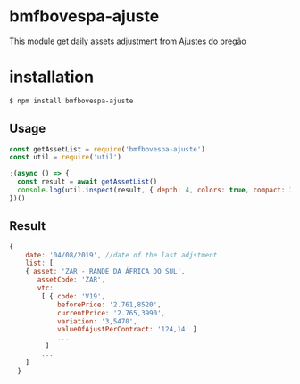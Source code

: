 # bmfbovespa-ajuste

This module get daily assets adjustment from [Ajustes do pregão](http://www2.bmf.com.br/pages/portal/bmfbovespa/lumis/lum-ajustes-do-pregao-ptBR.asp)

# installation

```bash
$ npm install bmfbovespa-ajuste
```

## Usage

```javascript
const getAssetList = require('bmfbovespa-ajuste')
const util = require('util')

;(async () => {
  const result = await getAssetList()
  console.log(util.inspect(result, { depth: 4, colors: true, compact: 3 }))
})()

```

## Result

```javascript
{
    date: '04/08/2019', //date of the last adjstment
    list: [
	{ asset: 'ZAR - RANDE DA ÁFRICA DO SUL',
       assetCode: 'ZAR',
       vtc:
        [ { code: 'V19',
            beforePrice: '2.761,8520',
            currentPrice: '2.765,3990',
            variation: '3,5470',
            valueOfAjustPerContract: '124,14' }
            ...
         ]
		...
	]
  }

```

